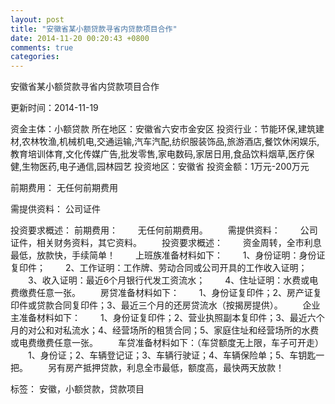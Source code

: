 ```yaml
---
layout: post
title: "安徽省某小额贷款寻省内贷款项目合作"
date: 2014-11-20 00:20:43 +0800
comments: true
categories: 
---
```

安徽省某小额贷款寻省内贷款项目合作



更新时间：2014-11-19

资金主体：小额贷款
所在地区：安徽省六安市金安区
投资行业：节能环保,建筑建材,农林牧渔,机械机电,交通运输,汽车汽配,纺织服装饰品,旅游酒店,餐饮休闲娱乐,教育培训体育,文化传媒广告,批发零售,家电数码,家居日用,食品饮料烟草,医疗保健,生物医药,电子通信,园林园艺
投资地区：安徽省
投资金额：1万元-200万元

前期费用：
无任何前期费用

需提供资料：
公司证件

投资要求概述：
前期费用：
　　无任何前期费用。
　　需提供资料：
　　公司证件，相关财务资料，其它资料。
　　投资要求概述：
　　资金周转，全市利息最低，放款快，手续简单！
　　上班族准备材料如下：
　　1、身份证明：身份证复印件；
　　2、工作证明：工作牌、劳动合同或公司开具的工作收入证明；
　　3、收入证明：最近6个月银行代发工资流水；
　　4、住址证明：水费或电费缴费任意一张。
　　房贷准备材料如下：
　　1、身份证复印件；2、房产证复印件或贷款合同复印件；3、最近三个月的还房贷流水（按揭房提供）。
　　企业主准备材料如下：
　　1、身份证复印件；2、营业执照副本复印件；3、最近六个月的对公和对私流水；4、经营场所的租赁合同；5、家庭住址和经营场所的水费或电费缴费任意一张。
　　车贷准备材料如下：（车贷额度无上限，车子可开走）
　　1、身份证；2、车辆登记证；3、车辆行驶证；4、车辆保险单；5、车钥匙一把。
　　另有房产抵押贷款，利息全市最低，额度高，最快两天放款！

标签：
安徽，小额贷款，贷款项目

